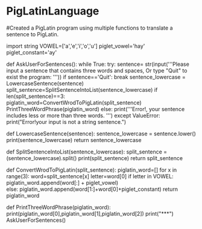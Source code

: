 # PigLatinLanguage
#Created a PigLatin program using multiple functions to translate a sentence to PigLatin.

import string
VOWEL=['a','e','i','o','u']
piglet_vowel='hay'
piglet_constant='ay'

def AskUserForSentences():
    while True:
        try:
            sentence= str(input('''Please input a sentence that contains three words
    and spaces, Or type "Quit" to exist the program: '''))
            if sentence=='Quit':
                break
            sentence_lowercase = LowercaseSentence(sentence)
            split_sentence=SplitSentenceIntoList(sentence_lowercase)
            if len(split_sentence)==3:
                    piglatin_word=ConvertWrodToPigLatin(split_sentence)
                    PrintThreeWordPhrase(piglatin_word)
            else:
                print('''Error!, your sentence 
                     includes less or more than three words.  ''')
        except ValueError:
            print("Error!your input is not a string sentence.")

def LowercaseSentence(sentence):
    sentence_lowercase = sentence.lower()
    print(sentence_lowercase)
    return sentence_lowercase

def SplitSentenceIntoList(sentence_lowercase):
    split_sentence = (sentence_lowercase).split()
    print(split_sentence)
    return split_sentence
    
def ConvertWrodToPigLatin(split_sentence):
    piglatin_word=[]
    for x in range(3):
        word=split_sentence[x]
        letter=word[0]
        if letter in VOWEL:
            piglatin_word.append(word[:] + piglet_vowel)   
        else:
            piglatin_word.append(word[1:]+word[0]+piglet_constant)
    return piglatin_word

def PrintThreeWordPhrase(piglatin_word):
     print(piglatin_word[0],piglatin_word[1],piglatin_word[2])
     print("***")
AskUserForSentences()
